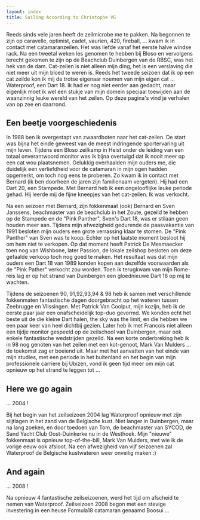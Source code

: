 ```yaml
---
layout: index
title: Sailing According to Christophe VG
---
```


Reeds sinds vele jaren heeft de zeilmicrobe me te pakken. Na begonnen te zijn
op caravelle, optimist, cadet, vaurien, 420, fireball, ... kwam ik in contact
met catamaranzeilen. Het was liefde vanaf het eerste halve windse rack. Na een
tweetal weken les genomen te hebben bij Bloso en vervolgens terecht gekomen te
zijn op de Beachclub Duinbergen van de RBSC, was het hek van de dam.
Cat-zeilen is niet alleen mijn ding, het is een verslaving die niet meer uit
mijn bloed te weren is. Reeds het tweede seizoen dat ik op een cat zeilde kon
ik mij de trotse eigenaar noemen van mijn eigen cat ... Waterproof, een Dart
18. Ik had er nog niet eerder aan gedacht, maar eigenlijk moet ik wel een
stukje van mijn domein speciaal toewijden aan de waanzinnig leuke wereld van
het zeilen. Op deze pagina's vind je verhalen van op zee en daarrond.

## Een beetje voorgeschiedenis

In 1988 ben ik overgestapt van zwaardboten naar het cat-zeilen. De start was
bijna het einde geweest van de meest indringende sportervaring uit mijn leven.
Tijdens een Bloso zeilkamp in Heist onder de leiding van een totaal
onverantwoord monitor was ik bijna overtuigd dat ik nooit meer op een cat wou
plaatsnemen. Gelukkig overhaalden mijn ouders me, die duidelijk een
verliefdheid voor de catamaran in mijn ogen hadden opgemerkt, om toch nog eens
te proberen. Zo kwam ik in contact met Bernard (ik ben doorheen de jaren zijn
familienaam vergeten). Hij had een Dart 20, een Stampede. Met Bernard heb ik
een ongelooflijke leuke periode gehad. Hij leerde mij de fijne kneepjes van
het cat-zeilen. Ik was verkocht.

Na een seizoen met Bernard, zijn fokkenmaat (ook) Bernard en Sven Janssens,
beachmaster van de beachclub in het Zoute, gezeild te hebben op de Stampede en
de "Pink Panther", Sven's Dart 18, was er stilaan geen houden meer aan.
Tijdens mijn afwezigheid gedurende de paasvakantie van 1991 besloten mijn
ouders een grote verrassing klaar te stomen. De "Pink Panther" van Sven was te
koop. Echter op het laatste moment besloot hij om hem niet te verkopen. Op dat
moment heeft Patrick De Mesmaecker toen nog van Wishbone, later Passion, de
lokale zeilshop besloten om deze gefaalde verkoop toch nog goed te maken. Het
resultaat was dat mijn ouders een Dart 18 van 1989 konden kopen aan dezelfde
voorwaarden als de "Pink Pather" verkocht zou worden. Toen ik terugkwam van
mijn Rome-reis lag er op het strand van Duinbergen een gloednieuwe Dart 18 op
mij te wachten.

Tijdens de seizoenen 90, 91,92,93,94 & 98 heb ik samen met verschillende
fokkenmaten fantastische dagen doorgebracht op het wateren tussen Zeebrugge en
Vlissingen. Met Patrick Van Coolput, mijn kozijn, heb ik de eerste paar jaar
een onafscheidelijk top-duo gevormd. We konden echt het beste uit de die
kleine Dart halen, the sky was the limit, en die hebben we een paar keer van
heel dichtbij gezien. Later heb ik met Francois niet alleen een tijdje monitor
gespeeld op de zeilschool van Duinbergen, maar ook enkele fantastische
wedstrijden gezeild. Na een korte onderbreking heb ik in 98 nog genoten van
het zeilen met een kot-genoot, Mark Van Mulders ... de toekomst zag er boeiend
uit. Maar met het aanvatten van het einde van mijn studies, met een periode in
het buitenland en het begin van mijn professionele carriere bij Ubizen, vond
ik geen tijd meer om mijn cat opnieuw op het strand te leggen tot ...

## Here we go again

... 2004 !

Bij het begin van het zeilseizoen 2004 lag Waterproof opnieuw met zijn
slijtlagen in het zand van de Belgische kust. Niet langer in Duinbergen, maar
na lang zoeken, en door toedoen van Tom, de beachmaster van SYCOD, de Sand
Yacht Club Oost-Duinkerke nu in de Westhoek. Mijn "nieuwe" fokkenmaat is
opnieuw top-of-the-bill, Mark Van Mulders, met wie ik de vorige eeuw ook
afsloot. Na een afwezigheid van vijf seizoenen zal Waterproof de Belgische
kustwateren weer onveilig maken :)

## And again

... 2008 !

Na opnieuw 4 fantastische zeilseizoenen, werd het tijd om afscheid te nemen
van Waterproof. Zeilseizoen 2008 begon met een stevige investering in een
heuse Formula18 catamaran genaamd Boosui ...